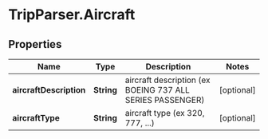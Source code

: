 # TripParser.Aircraft

## Properties

Name | Type | Description | Notes
------------ | ------------- | ------------- | -------------
**aircraftDescription** | **String** | aircraft description (ex BOEING 737 ALL SERIES PASSENGER) | [optional] 
**aircraftType** | **String** | aircraft type (ex 320, 777, ...) | [optional] 


